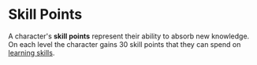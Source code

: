 # Skill Points

A character's **skill points** represent their ability to absorb new knowledge. On each level the character gains 30 skill points that they can spend on [learning skills](rule:learning_skills).